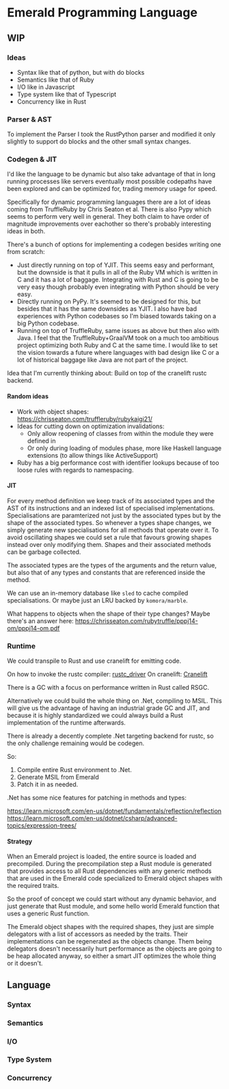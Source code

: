 Emerald Programming Language
============================

## WIP

### Ideas

- Syntax like that of python, but with do blocks
- Semantics like that of Ruby
- I/O like in Javascript
- Type system like that of Typescript
- Concurrency like in Rust

### Parser & AST

To implement the Parser I took the RustPython parser and modified it only slightly to support do blocks and the other
small syntax changes.

### Codegen & JIT

I'd like the language to be dynamic but also take advantage of that in long running processes like servers eventually
most possible codepaths have been explored and can be optimized for, trading memory usage for speed.

Specifically for dynamic programming languages there are a lot of ideas coming from TruffleRuby by Chris Seaton et al.
There is also Pypy which seems to perform very well in general. They both claim to have order of magnitude improvements
over eachother so there's probably interesting ideas in both.

There's a bunch of options for implementing a codegen besides writing one from scratch:

- Just directly running on top of YJIT. This seems easy and performant, but the downside is that it pulls in all of the
  Ruby VM which is written in C and it has a lot of baggage. Integrating with Rust and C is going to be very easy though
  probably even integrating with Python should be very easy.
- Directly running on PyPy. It's seemed to be designed for this, but besides that it has the same downsides as YJIT. I
  also have bad experiences with Python codebases so I'm biased towards taking on a big Python codebase.
- Running on top of TruffleRuby, same issues as above but then also with Java. I feel that the TruffleRuby+GraalVM took
  on a much too ambitious project optimizing both Ruby and C at the same time. I would like to set the vision towards a
  future where languages with bad design like C or a lot of historical baggage like Java are not part of the project.

Idea that I'm currently thinking about: Build on top of the cranelift rustc backend.

#### Random ideas

- Work with object shapes: https://chrisseaton.com/truffleruby/rubykaigi21/
- Ideas for cutting down on optimization invalidations:
  - Only allow reopening of classes from within the module they were defined in
  - Or only during loading of modules phase, more like Haskell language extensions (to allow things like ActiveSupport)
- Ruby has a big performance cost with identifier lookups because of too loose rules with regards to namespacing.


#### JIT

For every method definition we keep track of its associated types and the AST of its instructions and an indexed list of 
specialised implementations. Specialisations are paramterized not just by the associated types but by the shape of the
associated types. So whenever a types shape changes, we simply generate new specialisations for all methods that operate
over it. To avoid oscillating shapes we could set a rule that favours growing shapes instead over only modifying them.
Shapes and their associated methods can be garbage collected.

The associated types are the types of the arguments and the return value, but also that of any types and constants that
are referenced inside the method.

We can use an in-memory database like `sled` to cache compiled specialisations. Or maybe just an LRU backed by
`komora/marble`.

What happens to objects when the shape of their type changes? Maybe there's an answer here: https://chrisseaton.com/rubytruffle/pppj14-om/pppj14-om.pdf

### Runtime

We could transpile to Rust and use cranelift for emitting code.

On how to invoke the rustc compiler: [rustc_driver](https://rustc-dev-guide.rust-lang.org/rustc-driver/intro.html)
On cranelift: [Cranelift](https://github.com/bjorn3/rustc_codegen_cranelift/tree/master)

There is a GC with a focus on performance written in Rust called RSGC.

Alternatively we could build the whole thing on .Net, compiling to MSIL. This will give us the advantage of having an
industrial grade GC and JIT, and because it is highly standardized we could always build a Rust implementation of the
runtime afterwards.

There is already a decently complete .Net targeting backend for rustc, so the only challenge remaining would be codegen.

So:

1. Compile entire Rust environment to .Net.
2. Generate MSIL from Emerald
3. Patch it in as needed.

.Net has some nice features for patching in methods and types:

https://learn.microsoft.com/en-us/dotnet/fundamentals/reflection/reflection
https://learn.microsoft.com/en-us/dotnet/csharp/advanced-topics/expression-trees/

#### Strategy

When an Emerald project is loaded, the entire source is loaded and precompiled. During the precompilation step a Rust module
is generated that provides access to all Rust dependencies with any generic methods that are used in the Emerald code specialized
to Emerald object shapes with the required traits.

So the proof of concept we could start without any dynamic behavior, and just generate that Rust module, and some hello world
Emerald function that uses a generic Rust function.

The Emerald object shapes with the required shapes, they just are simple delegators with a list of accessors as needed by the traits.
Their implementations can be regenerated as the objects change. Them being delegators doesn't necessarily hurt performance as
the objects are going to be heap allocated anyway, so either a smart JIT optimizes the whole thing or it doesn't.

## Language

### Syntax

### Semantics

### I/O

### Type System

### Concurrency




